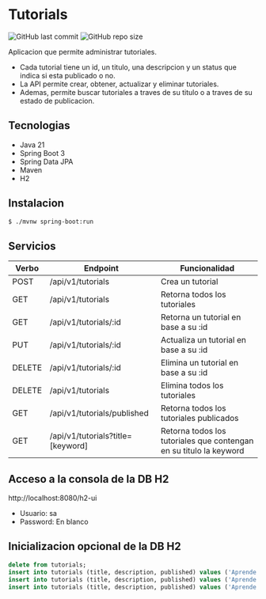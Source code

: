 
# Tutorials
![GitHub last commit](https://img.shields.io/github/last-commit/sanchezih/tutorials-api)
![GitHub repo size](https://img.shields.io/github/repo-size/sanchezih/tutorials-api)

Aplicacion que permite administrar tutoriales.

 - Cada tutorial tiene un id, un titulo, una descripcion y un status que indica si esta publicado o no.
 - La API permite crear, obtener, actualizar y eliminar tutoriales.
 - Ademas, permite buscar tutoriales a traves de su titulo o a traves de su estado de publicacion.

## Tecnologias
- Java 21
- Spring Boot 3
- Spring Data JPA
- Maven
- H2

## Instalacion

```bash
$ ./mvnw spring-boot:run
```

## Servicios
|Verbo	|Endpoint	|Funcionalidad
|---|---|---
|POST		|/api/v1/tutorials					|Crea un tutorial
|GET		|/api/v1/tutorials					|Retorna todos los tutoriales
|GET		|/api/v1/tutorials/:id				|Retorna un tutorial en base a su :id
|PUT		|/api/v1/tutorials/:id				|Actualiza un tutorial en base a su :id
|DELETE		|/api/v1/tutorials/:id				|Elimina un tutorial en base a su :id
|DELETE		|/api/v1/tutorials					|Elimina todos los tutoriales
|GET		|/api/v1/tutorials/published		|Retorna todos los tutoriales publicados
|GET		|/api/v1/tutorials?title=[keyword]	|Retorna todos los tutoriales que contengan en su titulo la keyword

## Acceso a la consola de la DB H2
http://localhost:8080/h2-ui

- Usuario: sa
- Password: En blanco

## Inicializacion opcional de la DB H2
```sql
delete from tutorials;
insert into tutorials (title, description, published) values ('Aprende a usar Genially', 'Un microcurso autoasistido para aprender a usar Genially, una plataforma en linea para crear diversos objetos digitales interactivos.', false);
insert into tutorials (title, description, published) values ('Aprende a usar Moodle', 'Un microcurso autoasistido para aprender a usar Moodle, una plataforma educativa que permite crear ambientes de aprendizaje personalizados.', false);
insert into tutorials (title, description, published) values ('Aprende a usar YouTube', 'Un microcurso autoasistido para aprender a crear un canal propio en YouTube y usar sus potencialidades con fines pedagogicos.', false);
```





